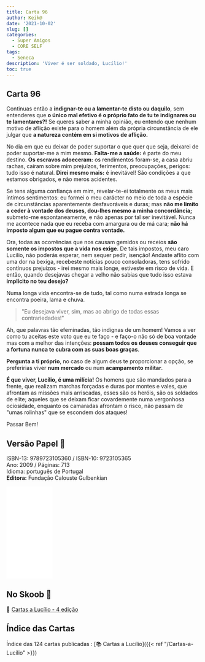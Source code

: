 ```yaml
---
title: Carta 96
author: Keik@
date: '2021-10-02'
slug: []
categories:
  - Super Amigos
  - CORE SELF
tags:
  - Seneca
description: 'Viver é ser soldado, Lucílio!'
toc: true
---
```


## Carta 96

Continuas então a **indignar-te ou a lamentar-te disto ou daquilo**, sem entenderes que **o único mal efetivo é o próprio fato de tu te indignares ou te lamentares?!** Se queres saber a minha opinião, eu entendo que nenhum motivo de aflição existe para o homem além da própria circunstância de ele julgar que **a natureza contém em si motivos de aflição.**

No dia em que eu deixar de poder suportar o que quer que seja, deixarei de poder suportar-me a mim mesmo. **Falta-me a saúde:** é parte do meu destino. **Os escravos adoeceram:** os rendimentos foram-se, a casa abriu rachas, caíram sobre mim prejuízos, ferimentos, preocupações, perigos: tudo isso é natural. **Direi mesmo mais:** é inevitável! São condições a que estamos obrigados, e não meros acidentes.

Se tens alguma confiança em mim, revelar-te-ei totalmente os meus mais íntimos sentimentos: eu formei o meu carácter no meio de toda a espécie de circunstâncias aparentemente desfavoráveis e duras; mas **não me limito a ceder à vontade dos deuses, dou-lhes mesmo a minha concordância;** submeto-me espontaneamente, e não apenas por tal ser inevitável. Nunca me acontece nada que eu receba com amargura ou de má cara; **não há imposto algum que eu pague contra vontade.**

Ora, todas as ocorrências que nos causam gemidos ou receios **são somente os impostos que a vida nos exige**. De tais impostos, meu caro Lucílio, não poderás esperar, nem sequer pedir, isenção! Andaste aflito com uma dor na bexiga, recebeste notícias pouco consoladoras, tens sofrido contínuos prejuízos - irei mesmo mais longe, estiveste em risco de vida. E então, quando desejavas chegar a velho não sabias que tudo isso estava **implícito no teu desejo?**

Numa longa vida encontra-se de tudo, tal como numa estrada longa se encontra poeira, lama e chuva.

> "Eu desejava viver, sim, mas ao abrigo de todas essas contrariedades!"

Ah, que palavras tão efeminadas, tão indignas de um homem! Vamos a ver como tu aceitas este voto que eu te faço - e faço-o não só de boa vontade mas com a melhor das intenções: **possam todos os deuses conseguir que a fortuna nunca te cubra com as suas boas graças**.

**Pergunta a ti próprio**, no caso de algum deus te proporcionar a opção, se preferirias viver **num mercado** ou num **acampamento militar**.

**É que viver, Lucílio, é uma milícia!** Os homens que são mandados para a frente, que realizam marchas forçadas e duras por montes e vales, que afrontam as missões mais arriscadas, esses são os heróis, são os soldados de elite; aqueles que se deixam ficar covardemente numa vergonhosa ociosidade, enquanto os camaradas afrontam o risco, não passam de "umas rolinhas" que se escondem dos ataques!

Passar Bem!

## Versão Papel :book:

ISBN-13: 9789723105360 / ISBN-10: 9723105365  
Ano: 2009 / Páginas: 713  
Idioma: português de Portugal   
**Editora:** Fundação Calouste Gulbenkian

<iframe style="width:120px;height:240px;" marginwidth="0" marginheight="0" scrolling="no" frameborder="0" src="//ws-na.amazon-adsystem.com/widgets/q?ServiceVersion=20070822&OneJS=1&Operation=GetAdHtml&MarketPlace=BR&source=ac&ref=tf_til&ad_type=product_link&tracking_id=mundodekeika-20&marketplace=amazon&amp;region=BR&placement=9723105365&asins=9723105365&linkId=fb8dc16224bc0c2b7943ec769c5b5905&show_border=true&link_opens_in_new_window=true&price_color=333333&title_color=0066c0&bg_color=ffffff">
    </iframe>


## No Skoob :eagle:

:book: [Cartas a Lucílio - 4 edição](https://www.skoob.com.br/cartas-a-lucilio-37684ed41245.html)


## Índice das Cartas

Índice das 124 cartas publicadas : [📚 Cartas a Lucílio]({{< ref "/Cartas-a-Lucilio" >}})
